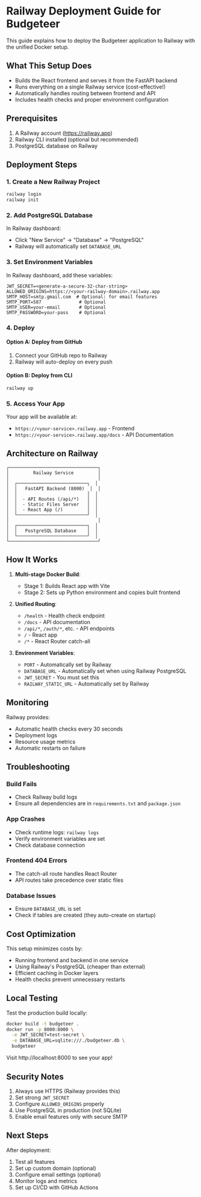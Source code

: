 # Railway Deployment Guide for Budgeteer

This guide explains how to deploy the Budgeteer application to Railway with the unified Docker setup.

## What This Setup Does

- Builds the React frontend and serves it from the FastAPI backend
- Runs everything on a single Railway service (cost-effective!)
- Automatically handles routing between frontend and API
- Includes health checks and proper environment configuration

## Prerequisites

1. A Railway account (https://railway.app)
2. Railway CLI installed (optional but recommended)
3. PostgreSQL database on Railway

## Deployment Steps

### 1. Create a New Railway Project

```bash
railway login
railway init
```

### 2. Add PostgreSQL Database

In Railway dashboard:
- Click "New Service" → "Database" → "PostgreSQL"
- Railway will automatically set `DATABASE_URL`

### 3. Set Environment Variables

In Railway dashboard, add these variables:

```env
JWT_SECRET=<generate-a-secure-32-char-string>
ALLOWED_ORIGINS=https://<your-railway-domain>.railway.app
SMTP_HOST=smtp.gmail.com  # Optional: for email features
SMTP_PORT=587              # Optional
SMTP_USER=your-email       # Optional
SMTP_PASSWORD=your-pass    # Optional
```

### 4. Deploy

#### Option A: Deploy from GitHub
1. Connect your GitHub repo to Railway
2. Railway will auto-deploy on every push

#### Option B: Deploy from CLI
```bash
railway up
```

### 5. Access Your App

Your app will be available at:
- `https://<your-service>.railway.app` - Frontend
- `https://<your-service>.railway.app/docs` - API Documentation

## Architecture on Railway

```
┌─────────────────────────────────┐
│         Railway Service         │
│                                 │
│  ┌──────────────────────────┐  │
│  │   FastAPI Backend (8000)  │  │
│  │                          │  │
│  │  - API Routes (/api/*)   │  │
│  │  - Static Files Server   │  │
│  │  - React App (/)         │  │
│  └──────────────────────────┘  │
│                                 │
│  ┌──────────────────────────┐  │
│  │   PostgreSQL Database    │  │
│  └──────────────────────────┘  │
└─────────────────────────────────┘
```

## How It Works

1. **Multi-stage Docker Build**:
   - Stage 1: Builds React app with Vite
   - Stage 2: Sets up Python environment and copies built frontend

2. **Unified Routing**:
   - `/health` - Health check endpoint
   - `/docs` - API documentation
   - `/api/*`, `/auth/*`, etc. - API endpoints
   - `/` - React app
   - `/*` - React Router catch-all

3. **Environment Variables**:
   - `PORT` - Automatically set by Railway
   - `DATABASE_URL` - Automatically set when using Railway PostgreSQL
   - `JWT_SECRET` - You must set this
   - `RAILWAY_STATIC_URL` - Automatically set by Railway

## Monitoring

Railway provides:
- Automatic health checks every 30 seconds
- Deployment logs
- Resource usage metrics
- Automatic restarts on failure

## Troubleshooting

### Build Fails
- Check Railway build logs
- Ensure all dependencies are in `requirements.txt` and `package.json`

### App Crashes
- Check runtime logs: `railway logs`
- Verify environment variables are set
- Check database connection

### Frontend 404 Errors
- The catch-all route handles React Router
- API routes take precedence over static files

### Database Issues
- Ensure `DATABASE_URL` is set
- Check if tables are created (they auto-create on startup)

## Cost Optimization

This setup minimizes costs by:
- Running frontend and backend in one service
- Using Railway's PostgreSQL (cheaper than external)
- Efficient caching in Docker layers
- Health checks prevent unnecessary restarts

## Local Testing

Test the production build locally:

```bash
docker build -t budgeteer .
docker run -p 8000:8000 \
  -e JWT_SECRET=test-secret \
  -e DATABASE_URL=sqlite:///./budgeteer.db \
  budgeteer
```

Visit http://localhost:8000 to see your app!

## Security Notes

1. Always use HTTPS (Railway provides this)
2. Set strong `JWT_SECRET`
3. Configure `ALLOWED_ORIGINS` properly
4. Use PostgreSQL in production (not SQLite)
5. Enable email features only with secure SMTP

## Next Steps

After deployment:
1. Test all features
2. Set up custom domain (optional)
3. Configure email settings (optional)
4. Monitor logs and metrics
5. Set up CI/CD with GitHub Actions